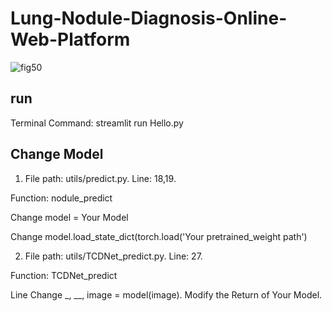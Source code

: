 # **Lung-Nodule-Diagnosis-Online-Web-Platform**
![fig50](https://github.com/dhhdy/Lung-Nodule-Diagnosis-Online-Web-Platform/assets/122719285/880063a8-788e-4de5-b921-744e4036e39c)

## **run**
Terminal Command: streamlit run Hello.py

## **Change Model**
1. File path: utils/predict.py. Line: 18,19.

  Function: nodule_predict

  Change model = Your Model

Change model.load_state_dict(torch.load('Your pretrained_weight path')

2. File path: utils/TCDNet_predict.py. Line: 27.

  Function: TCDNet_predict

  Line Change _, __, image = model(image). Modify the Return of Your Model.


